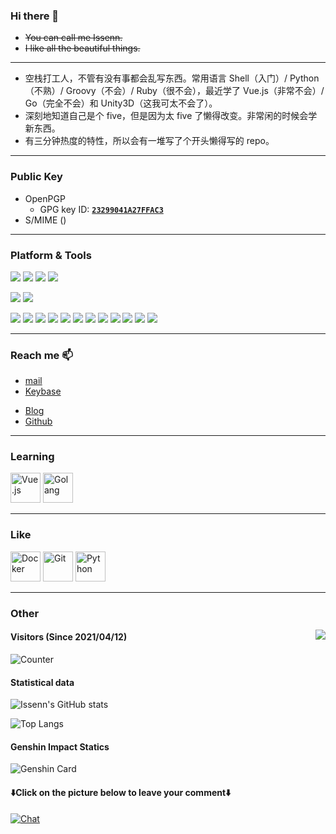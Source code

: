 ### Hi there 👋

<!--
**issenn/issenn** is a ✨ _special_ ✨ repository because its `README.md` (this file) appears on your GitHub profile.

Here are some ideas to get you started:

- 🔭 I’m currently working on ...
- 🌱 I’m currently learning ...
- 👯 I’m looking to collaborate on ...
- 🤔 I’m looking for help with ...
- 💬 Ask me about ...
- 📫 How to reach me: ...
- 😄 Pronouns: ...
- ⚡ Fun fact: ...
-->

- ~~You can call me Issenn.~~
- ~~I like all the beautiful things.~~

---

- 空栈打工人，不管有没有事都会乱写东西。常用语言 Shell（入门）/ Python（不熟）/ Groovy（不会）/ Ruby（很不会），最近学了 Vue.js（非常不会）/ Go（完全不会）和 Unity3D（这我可太不会了）。
- 深刻地知道自己是个 five，但是因为太 five 了懒得改变。非常闲的时候会学新东西。
- 有三分钟热度的特性，所以会有一堆写了个开头懒得写的 repo。

---

### Public Key

- OpenPGP
  - GPG key ID: [**`23299041A27FFAC3`**](https://keybase.io/issenn/pgp_keys.asc)
- S/MIME ()

---

### Platform & Tools

[![](https://img.shields.io/badge/Centos-Linux-33aadd?style=flat-square&logo=centos&logoColor=ffffff)](https://www.centos.org/)
[![](https://img.shields.io/badge/macOS-Catalina-292e33?style=flat-square&logo=apple&logoColor=ffffff)](https://www.tonymacx86.com/)
[![](https://img.shields.io/badge/Windows-10-2376bc?style=flat-square&logo=windows&logoColor=ffffff)](https://www.microsoft.com/windows/get-windows-10)
[![](https://img.shields.io/badge/IDE-Visual%20Studio%20Code-blue?style=flat-square&logo=visual-studio-code&logoColor=ffffff)](https://code.visualstudio.com/)

[![](https://img.shields.io/badge/XiaoMi-Mix%202S-f5010c?style=flat-square&logo=xiaomi&logoColor=ffffff)](https://www.mi.com/)
[![](https://img.shields.io/badge/iPhone-5S-999999?style=flat-square&logo=apple&logoColor=ffffff)](https://www.apple.com/)


[![](https://img.shields.io/badge/-Docker-2496ED?style=flat-square&logo=docker&logoColor=ffffff)](https://www.docker.com/)
[![](https://img.shields.io/badge/-TypeScript-007acc?style=flat-square&logo=typescript&logoColor=white)](https://www.typescriptlang.org/)
[![](https://img.shields.io/badge/-MariaDB-003545?style=flat-square&logo=mariadb&logoColor=white)](https://mariadb.com/)
[![](https://img.shields.io/badge/-Sass-cc6699?style=flat-square&logo=sass&logoColor=white)](https://sass-lang.com/)
[![](https://img.shields.io/badge/-NPM-cb3837?style=flat-square&logo=npm&logoColor=white)](https://npmjs.com/)
[![](https://img.shields.io/badge/-PostCSS-dd3a0a?style=flat-square&logo=postcss&logoColor=white)](https://postcss.org/)
[![](https://img.shields.io/badge/-HTML5-E34F26?style=flat-square&logo=html5&logoColor=white)](https://html.spec.whatwg.org/)
[![](https://img.shields.io/badge/-Git-f05032?style=flat-square&logo=git&logoColor=white)](https://git-scm.com/)
[![](https://img.shields.io/badge/-Linux-fcc624?style=flat-square&logo=linux&logoColor=white)](https://www.linuxfoundation.org/)
[![](https://img.shields.io/badge/-JavaScript-f7e018?style=flat-square&logo=javascript&logoColor=white)](https://www.ecma-international.org/)
[![](https://img.shields.io/badge/-Vue.js-4fc08d?style=flat-square&logo=vue.js&logoColor=ffffff)](https://vuejs.org/)
[![](https://img.shields.io/badge/-Nginx-269539?style=flat-square&logo=nginx&logoColor=ffffff)](https://nginx.org/)
<!-- [![](https://img.shields.io/badge/-React-61dafb?style=flat-square&logo=react&logoColor=ffffff)](https://reactjs.org/) -->
<!-- [![](https://img.shields.io/badge/-Webpack-8dd6f9?style=flat-square&logo=webpack&logoColor=white)](https://webpack.js.org/) -->
<!-- [![](https://img.shields.io/badge/-CSS3-1572B6?style=flat-square&logo=css3&logoColor=white)](https://www.w3.org/Style/CSS/) -->
<!-- [![](https://img.shields.io/badge/-Stylus-ff6347?style=flat-square&logo=stylus&logoColor=ffffff)](https://stylus-lang.com/) -->
<!-- [![](https://img.shields.io/badge/-Node.js-43853d?style=flat-square&logo=node.js&logoColor=ffffff)](https://nodejs.org/) -->

---

### Reach me 📫

- [mail](mailto:issenn@issenn.ml)
- [Keybase](https://keybase.io/issenn)
<!-- - Website -->
- [Blog](http://issenn.ml)
- [Github](https://github.com/issenn)
<!-- - [Gitlab](https://gitlab.com/issenn) -->
<!-- - Telegram -->
<!-- - [Discord](https://discordapp.com/users/225734414343208961) -->
<!-- - [Bilibili](https://space.bilibili.com/1327327) -->
<!-- - [Pixiv](https://www.pixiv.net/en/users/3971304) -->
<!-- - [爱发电](https://afdian.net/@issenn) -->

<!-- [![](https://img.shields.io/badge/Steam-171a21?style=flat-square&logo=steam&logoColor=ffffff)](https://steamcommunity.com/id/issenn) -->
<!-- [![](https://shields.io/badge/Zhihu-ffffff.svg?style=flat-square&logo=zhihu)](https://www.zhihu.com/people/issenn) -->
<!-- [![](https://img.shields.io/badge/Twitter-ffffff.svg?style=flat-square&logo=twitter)](https://twitter.com/issennknight) -->

---

### Learning

<img height="48" src="https://upload.wikimedia.org/wikipedia/commons/9/95/Vue.js_Logo_2.svg" title="Vue.js" />

<img height="48" src="https://upload.wikimedia.org/wikipedia/commons/2/2d/Go_gopher_favicon.svg" title="Golang" />

---

### Like

<img height="48" src="https://upload.wikimedia.org/wikipedia/commons/4/4e/Docker_%28container_engine%29_logo.svg" title="Docker" />

<img height="48" src="https://upload.wikimedia.org/wikipedia/commons/e/e0/Git-logo.svg" title="Git" />

<img height="48" src="https://upload.wikimedia.org/wikipedia/commons/0/0a/Python.svg" title="Python" />

---

### Other

<p>
  <img src="https://weather-icon.journeyad.repl.co/@shenzhen?v=1" align="right">
</p>

#### Visitors (Since 2021/04/12)

![Counter](https://count.getloli.com/get/@issenn?theme=rule34)

#### Statistical data

![Issenn's GitHub stats](https://github-readme-stats.vercel.app/api?username=issenn&theme=cobalt&hide_title=true&show_icons=true&include_all_commits=true&count_private=true)

![Top Langs](https://github-readme-stats.vercel.app/api/top-langs/?username=issenn&theme=cobalt&hide_title=true&layout=compact&langs_count=10&hide=html,javascript,css)

<!-- ![Wakatime](https://github-readme-stats.vercel.app/api/wakatime?username=issenn&layout=compact) -->

#### Genshin Impact Statics

![Genshin Card](https://genshin-card.getloli.com/rand/175121102.png)

#### ⬇️**Click on the picture below to leave your comment**⬇️

[![Chat](https://chat.getloli.com/room/@issenn.github/svg?width=600&height=280&limit=20&theme=light&title=issenn@github:%20~&fontSize=13)](https://chat.getloli.com/room/@issenn.github?title=Issenn%E7%9A%84Github%E7%95%99%E8%A8%80%E6%9D%BF)
